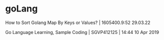 # goLang
How to Sort Golang Map By Keys or Values? | 1605400.9:52 29.03.22

Go Language Learning, Sample Coding | SGVP412125 | 14:44 10 Apr 2019
